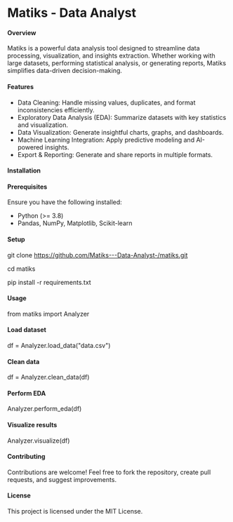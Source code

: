 # Matiks - Data Analyst

#### Overview
Matiks is a powerful data analysis tool designed to streamline data processing, visualization, and insights extraction. Whether working with large datasets, performing statistical analysis, or generating reports, Matiks simplifies data-driven decision-making.

#### Features
- Data Cleaning: Handle missing values, duplicates, and format inconsistencies efficiently.
- Exploratory Data Analysis (EDA): Summarize datasets with key statistics and visualization.
- Data Visualization: Generate insightful charts, graphs, and dashboards.
- Machine Learning Integration: Apply predictive modeling and AI-powered insights.
- Export & Reporting: Generate and share reports in multiple formats.
  
#### Installation

#### Prerequisites
Ensure you have the following installed:
- Python (>= 3.8)
- Pandas, NumPy, Matplotlib, Scikit-learn
  
#### Setup

git clone https://github.com/Matiks---Data-Analyst-/matiks.git

cd matiks

pip install -r requirements.txt


#### Usage

from matiks import Analyzer

#### Load dataset

df = Analyzer.load_data("data.csv")

####  Clean data

df = Analyzer.clean_data(df)

#### Perform EDA

Analyzer.perform_eda(df)

#### Visualize results

Analyzer.visualize(df)

#### Contributing

Contributions are welcome! Feel free to fork the repository, create pull requests, and suggest improvements.

#### License

This project is licensed under the MIT License.
